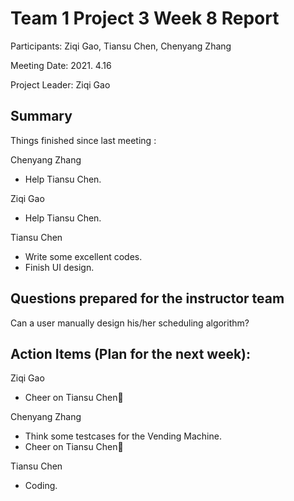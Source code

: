 # Team 1 Project 3 Week 8 Report

Participants:  Ziqi Gao, Tiansu Chen, Chenyang Zhang

Meeting Date:  2021. 4.16

Project Leader: Ziqi Gao

## Summary

Things finished since last meeting : 

Chenyang Zhang

- Help Tiansu Chen.

Ziqi Gao

- Help Tiansu Chen.

Tiansu Chen

- Write some excellent codes.
- Finish UI design.

## Questions prepared for the instructor team

Can a user manually design his/her scheduling algorithm?

## Action Items (Plan for the next week):

Ziqi Gao

- Cheer on Tiansu Chen👏

Chenyang Zhang

- Think some testcases for the Vending Machine.
- Cheer on Tiansu Chen👏

Tiansu Chen

- Coding.



